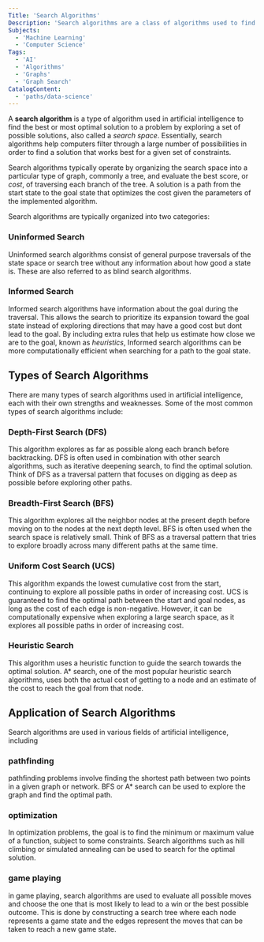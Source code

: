 ```yaml
---
Title: 'Search Algorithms'
Description: 'Search algorithms are a class of algorithms used to find an optimal solution to a problem by exploring a search space.'
Subjects:
  - 'Machine Learning'
  - 'Computer Science'
Tags:
  - 'AI'
  - 'Algorithms'
  - 'Graphs'
  - 'Graph Search'
CatalogContent:
  - 'paths/data-science'
---
```


A **search algorithm** is a type of algorithm used in artificial intelligence to find the best or most optimal solution to a problem by exploring a set of possible solutions, also called a *search space*. Essentially, search algorithms help computers filter through a large number of possibilities in order to find a solution that works best for a given set of constraints.

Search algorithms typically operate by organizing the search space into a particular type of graph, commonly a tree, and evaluate the best score, or *cost*, of traversing each branch of the tree. A solution is a path from the start state to the goal state that optimizes the cost given the parameters of the implemented algorithm.

Search algorithms are typically organized into two categories:

### Uninformed Search

Uninformed search algorithms consist of general purpose traversals of the state space or search tree without any information about how good a state is. These are also referred to as blind search algorithms.

### Informed Search

Informed search algorithms have information about the goal during the traversal. This allows the search to prioritize its expansion toward the goal state instead of exploring directions that may have a good cost but dont lead to the goal. By including extra rules that help us estimate how close we are to the goal, known as _heuristics_, Informed search algorithms can be more computationally efficient when searching for a path to the goal state.

## Types of Search Algorithms

There are many types of search algorithms used in artificial intelligence, each with their own strengths and weaknesses. Some of the most common types of search algorithms include:

### Depth-First Search (DFS)

This algorithm explores as far as possible along each branch before backtracking. DFS is often used in combination with other search algorithms, such as iterative deepening search, to find the optimal solution. Think of DFS as a traversal pattern that focuses on digging as deep as possible before exploring other paths.

### Breadth-First Search (BFS)

This algorithm explores all the neighbor nodes at the present depth before moving on to the nodes at the next depth level. BFS is often used when the search space is relatively small. Think of BFS as a traversal pattern that tries to explore broadly across many different paths at the same time.

### Uniform Cost Search (UCS)

This algorithm expands the lowest cumulative cost from the start, continuing to explore all possible paths in order of increasing cost. UCS is guaranteed to find the optimal path between the start and goal nodes, as long as the cost of each edge is non-negative. However, it can be computationally expensive when exploring a large search space, as it explores all possible paths in order of increasing cost.

### Heuristic Search

This algorithm uses a heuristic function to guide the search towards the optimal solution. A\* search, one of the most popular heuristic search algorithms, uses both the actual cost of getting to a node and an estimate of the cost to reach the goal from that node.

## Application of Search Algorithms

Search algorithms are used in various fields of artificial intelligence, including

### pathfinding

pathfinding problems involve finding the shortest path between two points in a given graph or network. BFS or A\* search can be used to explore the graph and find the optimal path.

### optimization

In optimization problems, the goal is to find the minimum or maximum value of a function, subject to some constraints. Search algorithms such as hill climbing or simulated annealing can be used to search for the optimal solution.

### game playing

in game playing, search algorithms are used to evaluate all possible moves and choose the one that is most likely to lead to a win or the best possible outcome. This is done by constructing a search tree where each node represents a game state and the edges represent the moves that can be taken to reach a new game state.
